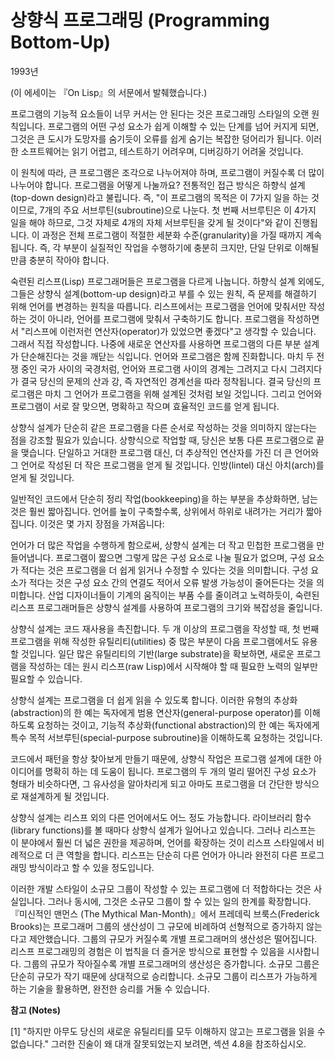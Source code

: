 # 상향식 프로그래밍 (Programming Bottom-Up)

1993년

(이 에세이는 『On Lisp』의 서문에서 발췌했습니다.)

프로그램의 기능적 요소들이 너무 커서는 안 된다는 것은 프로그래밍 스타일의 오랜 원칙입니다. 프로그램의 어떤 구성 요소가 쉽게 이해할 수 있는 단계를 넘어 커지게 되면, 그것은 큰 도시가 도망자를 숨기듯이 오류를 쉽게 숨기는 복잡한 덩어리가 됩니다. 이러한 소프트웨어는 읽기 어렵고, 테스트하기 어려우며, 디버깅하기 어려울 것입니다.

이 원칙에 따라, 큰 프로그램은 조각으로 나누어져야 하며, 프로그램이 커질수록 더 많이 나누어야 합니다. 프로그램을 어떻게 나눌까요? 전통적인 접근 방식은 하향식 설계(top-down design)라고 불립니다. 즉, "이 프로그램의 목적은 이 7가지 일을 하는 것이므로, 7개의 주요 서브루틴(subroutine)으로 나눈다. 첫 번째 서브루틴은 이 4가지 일을 해야 하므로, 그것 자체로 4개의 자체 서브루틴을 갖게 될 것이다"와 같이 진행됩니다. 이 과정은 전체 프로그램이 적절한 세분화 수준(granularity)을 가질 때까지 계속됩니다. 즉, 각 부분이 실질적인 작업을 수행하기에 충분히 크지만, 단일 단위로 이해될 만큼 충분히 작아야 합니다.

숙련된 리스프(Lisp) 프로그래머들은 프로그램을 다르게 나눕니다. 하향식 설계 외에도, 그들은 상향식 설계(bottom-up design)라고 부를 수 있는 원칙, 즉 문제를 해결하기 위해 언어를 변경하는 원칙을 따릅니다. 리스프에서는 프로그램을 언어에 맞춰서만 작성하는 것이 아니라, 언어를 프로그램에 맞춰서 구축하기도 합니다. 프로그램을 작성하면서 "리스프에 이런저런 연산자(operator)가 있었으면 좋겠다"고 생각할 수 있습니다. 그래서 직접 작성합니다. 나중에 새로운 연산자를 사용하면 프로그램의 다른 부분 설계가 단순해진다는 것을 깨닫는 식입니다. 언어와 프로그램은 함께 진화합니다. 마치 두 전쟁 중인 국가 사이의 국경처럼, 언어와 프로그램 사이의 경계는 그려지고 다시 그려지다가 결국 당신의 문제의 산과 강, 즉 자연적인 경계선을 따라 정착됩니다. 결국 당신의 프로그램은 마치 그 언어가 프로그램을 위해 설계된 것처럼 보일 것입니다. 그리고 언어와 프로그램이 서로 잘 맞으면, 명확하고 작으며 효율적인 코드를 얻게 됩니다.

상향식 설계가 단순히 같은 프로그램을 다른 순서로 작성하는 것을 의미하지 않는다는 점을 강조할 필요가 있습니다. 상향식으로 작업할 때, 당신은 보통 다른 프로그램으로 끝을 맺습니다. 단일하고 거대한 프로그램 대신, 더 추상적인 연산자를 가진 더 큰 언어와 그 언어로 작성된 더 작은 프로그램을 얻게 될 것입니다. 인방(lintel) 대신 아치(arch)를 얻게 될 것입니다.

일반적인 코드에서 단순히 정리 작업(bookkeeping)을 하는 부분을 추상화하면, 남는 것은 훨씬 짧아집니다. 언어를 높이 구축할수록, 상위에서 하위로 내려가는 거리가 짧아집니다. 이것은 몇 가지 장점을 가져옵니다:

언어가 더 많은 작업을 수행하게 함으로써, 상향식 설계는 더 작고 민첩한 프로그램을 만들어냅니다. 프로그램이 짧으면 그렇게 많은 구성 요소로 나눌 필요가 없으며, 구성 요소가 적다는 것은 프로그램을 더 쉽게 읽거나 수정할 수 있다는 것을 의미합니다. 구성 요소가 적다는 것은 구성 요소 간의 연결도 적어서 오류 발생 가능성이 줄어든다는 것을 의미합니다. 산업 디자이너들이 기계의 움직이는 부품 수를 줄이려고 노력하듯이, 숙련된 리스프 프로그래머들은 상향식 설계를 사용하여 프로그램의 크기와 복잡성을 줄입니다.

상향식 설계는 코드 재사용을 촉진합니다. 두 개 이상의 프로그램을 작성할 때, 첫 번째 프로그램을 위해 작성한 유틸리티(utilities) 중 많은 부분이 다음 프로그램에서도 유용할 것입니다. 일단 많은 유틸리티의 기반(large substrate)을 확보하면, 새로운 프로그램을 작성하는 데는 원시 리스프(raw Lisp)에서 시작해야 할 때 필요한 노력의 일부만 필요할 수 있습니다.

상향식 설계는 프로그램을 더 쉽게 읽을 수 있도록 합니다. 이러한 유형의 추상화(abstraction)의 한 예는 독자에게 범용 연산자(general-purpose operator)를 이해하도록 요청하는 것이고, 기능적 추상화(functional abstraction)의 한 예는 독자에게 특수 목적 서브루틴(special-purpose subroutine)을 이해하도록 요청하는 것입니다.

코드에서 패턴을 항상 찾아보게 만들기 때문에, 상향식 작업은 프로그램 설계에 대한 아이디어를 명확히 하는 데 도움이 됩니다. 프로그램의 두 개의 멀리 떨어진 구성 요소가 형태가 비슷하다면, 그 유사성을 알아차리게 되고 아마도 프로그램을 더 간단한 방식으로 재설계하게 될 것입니다.

상향식 설계는 리스프 외의 다른 언어에서도 어느 정도 가능합니다. 라이브러리 함수(library functions)를 볼 때마다 상향식 설계가 일어나고 있습니다. 그러나 리스프는 이 분야에서 훨씬 더 넓은 권한을 제공하며, 언어를 확장하는 것이 리스프 스타일에서 비례적으로 더 큰 역할을 합니다. 리스프는 단순히 다른 언어가 아니라 완전히 다른 프로그래밍 방식이라고 할 수 있을 정도입니다.

이러한 개발 스타일이 소규모 그룹이 작성할 수 있는 프로그램에 더 적합하다는 것은 사실입니다. 그러나 동시에, 그것은 소규모 그룹이 할 수 있는 일의 한계를 확장합니다. 『미신적인 맨먼스 (The Mythical Man-Month)』에서 프레데릭 브룩스(Frederick Brooks)는 프로그래머 그룹의 생산성이 그 규모에 비례하여 선형적으로 증가하지 않는다고 제안했습니다. 그룹의 규모가 커질수록 개별 프로그래머의 생산성은 떨어집니다. 리스프 프로그래밍의 경험은 이 법칙을 더 즐거운 방식으로 표현할 수 있음을 시사합니다. 그룹의 규모가 작아질수록 개별 프로그래머의 생산성은 증가합니다. 소규모 그룹은 단순히 규모가 작기 때문에 상대적으로 승리합니다. 소규모 그룹이 리스프가 가능하게 하는 기술을 활용하면, 완전한 승리를 거둘 수 있습니다.

**참고 (Notes)**

[1] "하지만 아무도 당신의 새로운 유틸리티를 모두 이해하지 않고는 프로그램을 읽을 수 없습니다." 그러한 진술이 왜 대개 잘못되었는지 보려면, 섹션 4.8을 참조하십시오.